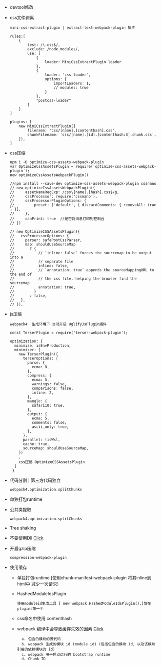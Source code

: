* devtool修改


* css文件剥离

	```
	mini-css-extract-plugin | extract-text-webpack-plugin 插件
	
	rules:[
		{
			test: /\.css$/,
			exclude: /node_modules/,
			use: [
				{
					loader: MiniCssExtractPlugin.loader
				},
				{
					loader: 'css-loader',
					options: {
						importLoaders: 1,
						// modules: true
					}
				},
				"postcss-loader"
			]
		}
	]
	
	plugins: [
		new MiniCssExtractPlugin({
			filename: 'css/[name].[contenthash].css',
			chunkFilename: 'css/[name].[id].[contenthash:8].chunk.css',
		}),
  	]
	```
* css压缩

	```
	npm i -D optimize-css-assets-webpack-plugin
	var OptimizeCssAssetsPlugin = require('optimize-css-assets-webpack-plugin');
	new optimizeCssAssetsWebpackPlugin()
   
	//npm install --save-dev optimize-css-assets-webpack-plugin cssnano    
	// new optimizeCssAssetsWebpackPlugin({
	//     assetNameRegExp: /css\[name].[hash].css$/g,
	//     cssProcessor: require('cssnano'),
	//     cssProcessorPluginOptions: {
	//         preset: ['default', { discardComments: { removeAll: true } }],
	//     },
	//     canPrint: true  //是否将消息打印到控制台
	// })
	
	// new OptimizeCSSAssetsPlugin({
    //   cssProcessorOptions: {
    //     parser: safePostCssParser,
    //     map: shouldUseSourceMap
    //       ? {
    //           // `inline: false` forces the sourcemap to be output into a
    //           // separate file
    //           inline: false,
    //           // `annotation: true` appends the sourceMappingURL to the end of
    //           // the css file, helping the browser find the sourcemap
    //           annotation: true,
    //         }
    //       : false,
    //   },
    // }),
	```
* js压缩

	```
	webpack4  生成环境下 自动开启 UglifyJsPlugin插件
	```
	```
	const TerserPlugin = require('terser-webpack-plugin');
	
    optimization: {
      minimize: isEnvProduction,
      minimizer: [
        new TerserPlugin({
          terserOptions: {
            parse: {
              ecma: 8,
            },
            compress: {
              ecma: 5,
              warnings: false,
              comparisons: false,
              inline: 2,
            },
            mangle: {
              safari10: true,
            },
            output: {
              ecma: 5,
              comments: false,
              ascii_only: true,
            },
          },
          parallel: !isWsl,
          cache: true,
          sourceMap: shouldUseSourceMap,
        })
        ,
        css压缩 OptimizeCSSAssetsPlugin
      ]
     }
	```

* 代码分割 | 第三方代码独立
	
	```
	webpack4.optimization.splitChunks
	```
* 单独打包runtime
* 公共类提取

	```
	webpack4.optimization.splitChunks
	```
* Tree shaking

* 不要使用Dll  [Click](https://github.com/happylindz/blog/issues/7)

* 开启gzip压缩


	```
	compression-webpack-plugin
	```
* 使用缓存

	* 单独打包runtime [使用chunk-manifest-webpack-plugin 将其inline到html中 减少一次请求]
	
	* HashedModuleIdsPlugin 

		```
		使用moduleid生成工具 [ new webpack.HashedModuleIdsPlugin(),]放在plugins第一个
		```
	* css命名中使用 contenthash

	* webpack 编译中会导致缓存失效的因素 [Click](https://github.com/happylindz/blog/issues/7)

			a. 包含的模块的源代码
			b. webpack 生成的模块 id (module id) (包括包含的模块 id, 以及该模块引用的依赖模块的 id)
			c. webpack 用于启动运行的 bootstrap runtime
			d. Chunk ID
	